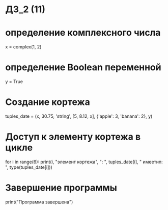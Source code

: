 # ДЗ_2 (11)
# определение комплексного числа
x = complex(1, 2)

# определение Boolean переменной
y = True
# Создание кортежа
tuples_date = (x, 30.75, 'string', [5, 8.12, x], {'apple': 3, 'banana': 2}, y)

# Доступ к элементу кортежа в цикле
for i in range(6):
  print(i, "элемент кортежа", ": ", tuples_date[i], " имеетип: ",
        type(tuples_date[i]))

# Завершение программы
print("Программа завершена")
